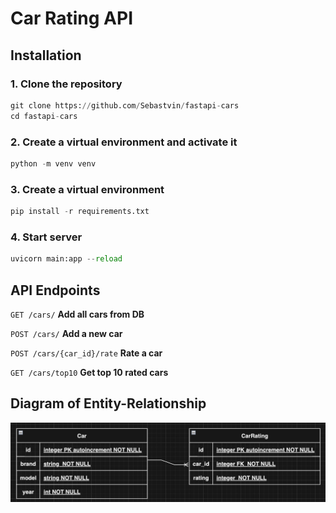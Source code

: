 # Car Rating API

## Installation
### 1. Clone the repository
```python 
git clone https://github.com/Sebastvin/fastapi-cars
cd fastapi-cars
```

### 2. Create a virtual environment and activate it
```python 
python -m venv venv
```

### 3. Create a virtual environment
```python 
pip install -r requirements.txt
```

### 4. Start server
```python 
uvicorn main:app --reload
```

## API Endpoints
`GET /cars/` <b>Add all cars from DB</b>

`POST /cars/` <b>Add a new car</b>

`POST /cars/{car_id}/rate` <b>Rate a car</b>

`GET /cars/top10` <b>Get top 10 rated cars</b>

## Diagram of Entity-Relationship
![alt text](diagram_er.png)